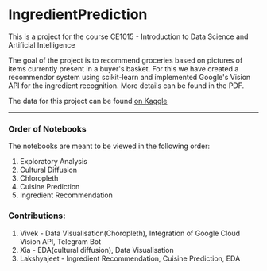 # IngredientPrediction

This is a project for the course CE1015 - Introduction to Data Science and Artificial Intelligence

The goal of the project is to recommend groceries based on pictures of items currently present in a buyer's basket. For this we have created a recommendor system using scikit-learn and implemented Google's Vision API for the ingredient recognition. More details can be found in the PDF.

The data for this project can be found [on Kaggle](https://www.kaggle.com/c/whats-cooking/data)
___

### Order of Notebooks
The notebooks are meant to be viewed in the following order:
1. Exploratory Analysis
2. Cultural Diffusion 
3. Chloropleth
4. Cuisine Prediction
5. Ingredient Recommendation

### Contributions:
1. Vivek - Data Visualisation(Choropleth), Integration of Google Cloud Vision API, Telegram Bot
2. Xia - EDA(cultural diffusion), Data Visualisation
3. Lakshyajeet - Ingredient Recommendation, Cuisine Prediction, EDA
